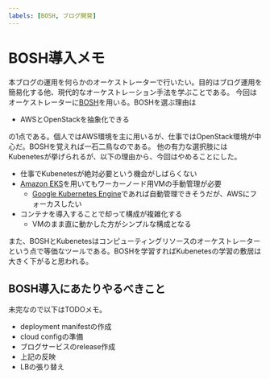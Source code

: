 ```yaml
---
labels: [BOSH, ブログ開発]
---
```


# BOSH導入メモ

本ブログの運用を何らかのオーケストレーターで行いたい。目的はブログ運用を簡易化する他、現代的なオーケストレーション手法を学ぶことである。
今回はオーケストレーターに[BOSH](https://bosh.io/docs/)を用いる。BOSHを選ぶ理由は

- AWSとOpenStackを抽象化できる

の1点である。個人ではAWS環境を主に用いるが、仕事ではOpenStack環境が中心だ。BOSHを覚えれば一石二鳥なのである。
他の有力な選択肢にはKubenetesが挙げられるが、以下の理由から、今回はやめることにした。

- 仕事でKubenetesが絶対必要という機会がしばらくない
- [Amazon EKS](https://aws.amazon.com/eks/)を用いてもワーカーノード用VMの手動管理が必要
    - [Google Kubernetes Engine](https://cloud.google.com/kubernetes-engine/)であれば自動管理できそうだが、AWSにフォーカスしたい
- コンテナを導入することで却って構成が複雑化する
    - VMのまま直に動かした方がシンプルな構成となる　
    
また、BOSHとKubenetesはコンピューティングリソースのオーケストレーターという点で等価なツールである。BOSHを学習すればKubenetesの学習の敷居は大きく下がると思われる。

## BOSH導入にあたりやるべきこと

未完なので以下はTODOメモ。

- deployment manifestの作成
- cloud configの準備
- ブログサービスのrelease作成
- 上記の反映
- LBの張り替え
